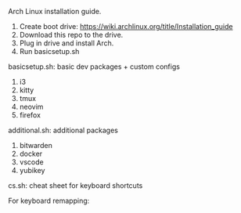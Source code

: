 Arch Linux installation guide.

1. Create boot drive: https://wiki.archlinux.org/title/Installation_guide
2. Download this repo to the drive.
3. Plug in drive and install Arch.
4. Run basicsetup.sh


basicsetup.sh: basic dev packages + custom configs
  1. i3
  2. kitty
  3. tmux
  4. neovim
  5. firefox

additional.sh: additional packages
  1. bitwarden
  2. docker
  3. vscode
  4. yubikey
  
  
cs.sh: cheat sheet for keyboard shortcuts

For keyboard remapping:
  
